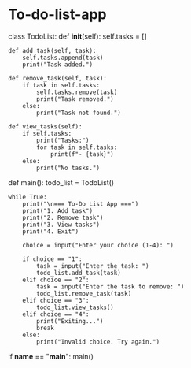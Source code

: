# To-do-list-app
class TodoList:
    def __init__(self):
        self.tasks = []

    def add_task(self, task):
        self.tasks.append(task)
        print("Task added.")

    def remove_task(self, task):
        if task in self.tasks:
            self.tasks.remove(task)
            print("Task removed.")
        else:
            print("Task not found.")

    def view_tasks(self):
        if self.tasks:
            print("Tasks:")
            for task in self.tasks:
                print(f"- {task}")
        else:
            print("No tasks.")

def main():
    todo_list = TodoList()

    while True:
        print("\n=== To-Do List App ===")
        print("1. Add task")
        print("2. Remove task")
        print("3. View tasks")
        print("4. Exit")

        choice = input("Enter your choice (1-4): ")

        if choice == "1":
            task = input("Enter the task: ")
            todo_list.add_task(task)
        elif choice == "2":
            task = input("Enter the task to remove: ")
            todo_list.remove_task(task)
        elif choice == "3":
            todo_list.view_tasks()
        elif choice == "4":
            print("Exiting...")
            break
        else:
            print("Invalid choice. Try again.")

if __name__ == "__main__":
    main()
